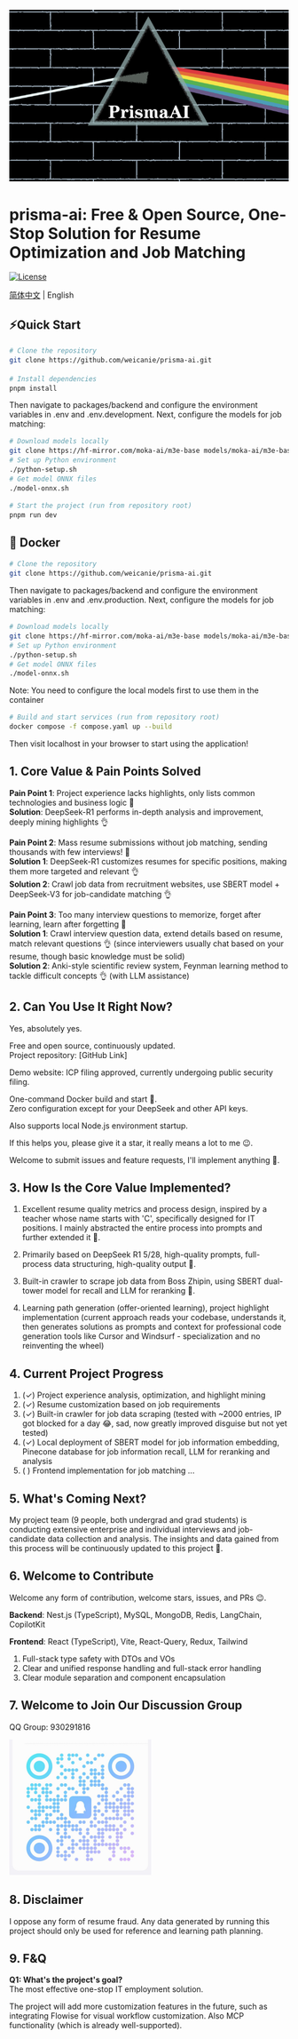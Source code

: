 ![logo](../images/readme/logo.png)

# prisma-ai: Free & Open Source, One-Stop Solution for Resume Optimization and Job Matching

[![License](https://img.shields.io/badge/License-Apache%202.0-blue.svg)](...)

[简体中文](../README.md) | English

## ⚡Quick Start

```bash
# Clone the repository
git clone https://github.com/weicanie/prisma-ai.git

# Install dependencies
pnpm install
```

Then navigate to packages/backend and configure the environment variables in .env and .env.development.
Next, configure the models for job matching:

```bash
# Download models locally
git clone https://hf-mirror.com/moka-ai/m3e-base models/moka-ai/m3e-base
# Set up Python environment
./python-setup.sh
# Get model ONNX files
./model-onnx.sh
```

```bash
# Start the project (run from repository root)
pnpm run dev
```

## 🐳 Docker

```bash
# Clone the repository
git clone https://github.com/weicanie/prisma-ai.git
```

Then navigate to packages/backend and configure the environment variables in .env and .env.production.
Next, configure the models for job matching:

```bash
# Download models locally
git clone https://hf-mirror.com/moka-ai/m3e-base models/moka-ai/m3e-base
# Set up Python environment
./python-setup.sh
# Get model ONNX files
./model-onnx.sh
```

Note: You need to configure the local models first to use them in the container

```bash
# Build and start services (run from repository root)
docker compose -f compose.yaml up --build
```

Then visit localhost in your browser to start using the application!

## 1. Core Value & Pain Points Solved

**Pain Point 1**: Project experience lacks highlights, only lists common technologies and business logic 😤  
**Solution**: DeepSeek-R1 performs in-depth analysis and improvement, deeply mining highlights 👌

**Pain Point 2**: Mass resume submissions without job matching, sending thousands with few interviews! 😤  
**Solution 1**: DeepSeek-R1 customizes resumes for specific positions, making them more targeted and relevant 👌  
**Solution 2**: Crawl job data from recruitment websites, use SBERT model + DeepSeek-V3 for job-candidate matching 👌

**Pain Point 3**: Too many interview questions to memorize, forget after learning, learn after forgetting 😤  
**Solution 1**: Crawl interview question data, extend details based on resume, match relevant questions 👌 (since interviewers usually chat based on your resume, though basic knowledge must be solid)  
**Solution 2**: Anki-style scientific review system, Feynman learning method to tackle difficult concepts 👌 (with LLM assistance)

## 2. Can You Use It Right Now?

Yes, absolutely yes.

Free and open source, continuously updated.  
Project repository: [GitHub Link]

Demo website: ICP filing approved, currently undergoing public security filing.

One-command Docker build and start 🥰.  
Zero configuration except for your DeepSeek and other API keys.

Also supports local Node.js environment startup.

If this helps you, please give it a star, it really means a lot to me 😉.

Welcome to submit issues and feature requests, I'll implement anything 🥺.

## 3. How Is the Core Value Implemented?

1. Excellent resume quality metrics and process design, inspired by a teacher whose name starts with 'C', specifically designed for IT positions. I mainly abstracted the entire process into prompts and further extended it 🧐.

2. Primarily based on DeepSeek R1 5/28, high-quality prompts, full-process data structuring, high-quality output 🤩.

3. Built-in crawler to scrape job data from Boss Zhipin, using SBERT dual-tower model for recall and LLM for reranking 🥴.

4. Learning path generation (offer-oriented learning), project highlight implementation (current approach reads your codebase, understands it, then generates solutions as prompts and context for professional code generation tools like Cursor and Windsurf - specialization and no reinventing the wheel)

## 4. Current Project Progress

1. (✓) Project experience analysis, optimization, and highlight mining
2. (✓) Resume customization based on job requirements
3. (✓) Built-in crawler for job data scraping (tested with ~2000 entries, IP got blocked for a day 😂, sad, now greatly improved disguise but not yet tested)
4. (✓) Local deployment of SBERT model for job information embedding, Pinecone database for job information recall, LLM for reranking and analysis
5. ( ) Frontend implementation for job matching
   ...

## 5. What's Coming Next?

My project team (9 people, both undergrad and grad students) is conducting extensive enterprise and individual interviews and job-candidate data collection and analysis. The insights and data gained from this process will be continuously updated to this project 🧐.

## 6. Welcome to Contribute

Welcome any form of contribution, welcome stars, issues, and PRs 😉.

**Backend**: Nest.js (TypeScript), MySQL, MongoDB, Redis, LangChain, CopilotKit

**Frontend**: React (TypeScript), Vite, React-Query, Redux, Tailwind

1. Full-stack type safety with DTOs and VOs
2. Clear and unified response handling and full-stack error handling
3. Clear module separation and component encapsulation

## 7. Welcome to Join Our Discussion Group

QQ Group: 930291816

<img src="../images/readme/qq.jpg" alt="930291816" style="zoom: 25%;position:relative;left:0;" />

## 8. Disclaimer

I oppose any form of resume fraud. Any data generated by running this project should only be used for reference and learning path planning.

## 9. F&Q

**Q1: What's the project's goal?**  
The most effective one-stop IT employment solution.

The project will add more customization features in the future, such as integrating Flowise for visual workflow customization. Also MCP functionality (which is already well-supported).
